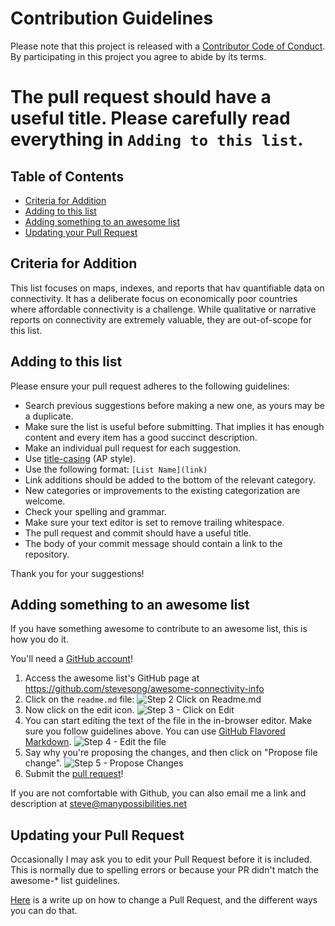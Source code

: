# Contribution Guidelines

Please note that this project is released with a [Contributor Code of Conduct](code-of-conduct.md). By participating in this project you agree to abide by its terms.

# The pull request should have a useful title. Please carefully read everything in `Adding to this list`.

## Table of Contents

- [Criteria for Addition](#criteria-for-addition)
- [Adding to this list](#adding-to-this-list)
- [Adding something to an awesome list](#adding-something-to-an-awesome-list)
- [Updating your Pull Request](#updating-your-pull-request)

## Criteria for Addition

This list focuses on maps, indexes, and reports that hav quantifiable data on connectivity. It has a deliberate focus on economically poor countries where affordable connectivity is a challenge.  While qualitative or narrative reports on connectivity are extremely valuable, they are out-of-scope for this list.

## Adding to this list

Please ensure your pull request adheres to the following guidelines:

- Search previous suggestions before making a new one, as yours may be a duplicate.
- Make sure the list is useful before submitting. That implies it has enough content and every item has a good succinct description.
- Make an individual pull request for each suggestion.
- Use [title-casing](http://titlecapitalization.com) (AP style).
- Use the following format: `[List Name](link)`
- Link additions should be added to the bottom of the relevant category.
- New categories or improvements to the existing categorization are welcome.
- Check your spelling and grammar.
- Make sure your text editor is set to remove trailing whitespace.
- The pull request and commit should have a useful title.
- The body of your commit message should contain a link to the repository.

Thank you for your suggestions!

## Adding something to an awesome list

If you have something awesome to contribute to an awesome list, this is how you do it.

You'll need a [GitHub account](https://github.com/join)!

1. Access the awesome list's GitHub page at https://github.com/stevesong/awesome-connectivity-info
2. Click on the `readme.md` file: ![Step 2 Click on Readme.md](https://user-images.githubusercontent.com/857180/53660775-0c5f0d80-3c35-11e9-843e-4f3931dabe36.png)
3. Now click on the edit icon. ![Step 3 - Click on Edit](https://user-images.githubusercontent.com/857180/53661005-b048b900-3c35-11e9-9a96-33a4765c7006.png)
4. You can start editing the text of the file in the in-browser editor. Make sure you follow guidelines above. You can use [GitHub Flavored Markdown](https://help.github.com/articles/github-flavored-markdown/). ![Step 4 - Edit the file](https://cloud.githubusercontent.com/assets/170270/9402932/7301c3a0-480c-11e5-81f5-7e343b71674f.png)
5. Say why you're proposing the changes, and then click on "Propose file change". ![Step 5 - Propose Changes](https://cloud.githubusercontent.com/assets/170270/9402937/7dd0652a-480c-11e5-9138-bd14244593d5.png)
6. Submit the [pull request](https://help.github.com/articles/using-pull-requests/)!

If you are not comfortable with Github, you can also email me a link and description at steve@manypossibilities.net

## Updating your Pull Request

Occasionally I may ask you to edit your Pull Request before it is included. This is normally due to spelling errors or because your PR didn't match the awesome-* list guidelines.  

[Here](https://github.com/RichardLitt/knowledge/blob/master/github/amending-a-commit-guide.md) is a write up on how to change a Pull Request, and the different ways you can do that.

